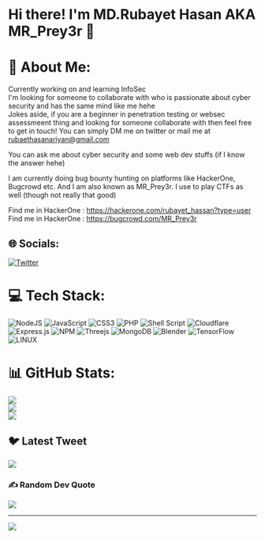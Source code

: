 # Hi there! I'm MD.Rubayet Hasan AKA MR_Prey3r 👋

<!--
**Rubay3t/Rubay3t** is a ✨ _special_ ✨ repository because its `README.md` (this file) appears on your GitHub profile.

Here are some ideas to get you started: -->


# 💫 About Me:
Currently working on and learning InfoSec<br>
I'm looking for someone to collaborate with who is passionate about cyber security and has the same mind like me hehe<br>
Jokes aside, if you are a beginner in penetration testing or websec assessmeent thing and looking for someone collaborate with then feel free to get in touch! You can simply DM me on twitter or mail me at rubaethasanariyan@gmail.com

You can ask me about cyber security and some web dev stuffs (if I know the answer hehe)

I am currently doing bug bounty hunting on platforms like HackerOne, Bugcrowd etc.
And I am also known as MR_Prey3r. I use to play CTFs as well (though not really that good)

Find me in HackerOne : https://hackerone.com/rubayet_hassan?type=user
Find me in HackerOne : https://bugcrowd.com/MR_Prey3r


## 🌐 Socials:
[![Twitter](https://img.shields.io/badge/Twitter-%231DA1F2.svg?logo=Twitter&logoColor=white)](https://twitter.com/MR_Prey3r) 

# 💻 Tech Stack:
![NodeJS](https://img.shields.io/badge/node.js-6DA55F?style=for-the-badge&logo=node.js&logoColor=white) ![JavaScript](https://img.shields.io/badge/javascript-%23323330.svg?style=for-the-badge&logo=javascript&logoColor=%23F7DF1E) ![CSS3](https://img.shields.io/badge/css3-%231572B6.svg?style=for-the-badge&logo=css3&logoColor=white) ![PHP](https://img.shields.io/badge/php-%23777BB4.svg?style=for-the-badge&logo=php&logoColor=white) ![Shell Script](https://img.shields.io/badge/shell_script-%23121011.svg?style=for-the-badge&logo=gnu-bash&logoColor=white) ![Cloudflare](https://img.shields.io/badge/Cloudflare-F38020?style=for-the-badge&logo=Cloudflare&logoColor=white) ![Express.js](https://img.shields.io/badge/express.js-%23404d59.svg?style=for-the-badge&logo=express&logoColor=%2361DAFB) ![NPM](https://img.shields.io/badge/NPM-%23000000.svg?style=for-the-badge&logo=npm&logoColor=white) ![Threejs](https://img.shields.io/badge/threejs-black?style=for-the-badge&logo=three.js&logoColor=white) ![MongoDB](https://img.shields.io/badge/MongoDB-%234ea94b.svg?style=for-the-badge&logo=mongodb&logoColor=white) ![Blender](https://img.shields.io/badge/blender-%23F5792A.svg?style=for-the-badge&logo=blender&logoColor=white) ![TensorFlow](https://img.shields.io/badge/TensorFlow-%23FF6F00.svg?style=for-the-badge&logo=TensorFlow&logoColor=white) ![LINUX](https://img.shields.io/badge/Linux-FCC624?style=for-the-badge&logo=linux&logoColor=black)
# 📊 GitHub Stats:
![](https://github-readme-stats.vercel.app/api?username=MR-Prey3r&theme=dark&hide_border=false&include_all_commits=false&count_private=false)<br/>
![](https://github-readme-streak-stats.herokuapp.com/?user=MR-Prey3r&theme=dark&hide_border=false)<br/>
![](https://github-readme-stats.vercel.app/api/top-langs/?username=MR-Prey3r&theme=dark&hide_border=false&include_all_commits=false&count_private=false&layout=compact)

## 🐦 Latest Tweet
[![](https://gtce.itsvg.in/api?username=MR_Prey3r)](https://github.com/VishwaGauravIn/github-twitter-card-embed)

### ✍️ Random Dev Quote
![](https://quotes-github-readme.vercel.app/api?type=horizontal&theme=radical)

---

![](https://komarev.com/ghpvc/?username=MR-Prey3r&style=flat-square)

<!-- Proudly created with GPRM ( https://gprm.itsvg.in ) -->

